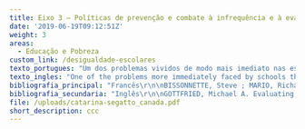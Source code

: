 ```yaml
---
title: Eixo 3 – Políticas de prevenção e combate à infrequência e à evasão escolar
date: '2019-06-19T09:12:51Z'
weight: 3
areas:
  - Educação e Pobreza
custom_link: /desigualdade-escolares
texto_portugues: "Um dos problemas vividos de modo mais imediato nas escolas que atendem públicos socialmente desfavorecidos é o do absenteísmo discente, que constitui, frequentemente, a primeira etapa do abandono dos estudos; realidade essa que é verificada tanto nos países desenvolvidos quanto naqueles ainda em desenvolvimento. O levantamento bibliográfico sobre escolarização e pobreza conduziu a trabalhos – nacionais e estrangeiros – que discutem políticas e programas de enfrentamento a esse grave problema, os quais foram reunidos neste Eixo 3.\r\n\nNo caso dos estudos publicados no Brasil, trata-se de cinco artigos que se concentram, todos, na investigação do impacto do Programa Bolsa Família (PBF) no combate à infrequência escolar. O PBF é uma política de distribuição de renda criada no ano de 2003, em âmbito federal, a qual tem, como uma das condicionalidades impostas às famílias assistidas, a obrigatoriedade de garantir a assiduidade escolar dos filhos. Os artigos aqui reunidos apontam que, mesmo apresentando resultados positivos no que tange à frequência escolar, tal política tem efeitos educacionais limitados, na medida em que deixa intocada a questão da qualidade do ensino oferecido nas escolas frequentadas por seu público-alvo. Embora essa última constatação seja relativamente consensual nos referidos trabalhos, apenas um deles aborda mais diretamente fatores associados à qualidade, tais como formação de professores e infraestrutura dos estabelecimentos de ensino – evidenciando, justamente, que as crianças cujas famílias são beneficiadas pelo PBF tendem a frequentar as escolas com piores indicadores no que tange a esses fatores.\r\n\nJá no que concerne à literatura estrangeira, foram identificados quatro textos que recenseiam uma gama muito ampla de políticas e programas de prevenção e combate ao fenômeno do abandono escolar, desenvolvidos na Europa e na América do Norte, os quais aliam tanto auxílios diversos direcionados às famílias e, portanto, exteriores ao universo escolar (na esfera financeira, da saúde, da segurança e outros), quanto dispositivos propriamente escolares e pedagógicos de natureza bastante diversificada, tais como programas de tutoria, atividades educativas suplementares, reforço escolar, atividades paraescolares, parcerias com a família e com a comunidade etc. Um dos textos desse último conjunto focaliza as intervenções pedagógicas em sala de aula, examinando sua maior ou menor eficácia no que concerne à prevenção do abandono escolar por parte dos chamados “alunos de risco”.\r\n\nEssa visão panorâmica dos textos reunidos neste Eixo 3 exige que se façam algumas observações relativas ao número reduzido de trabalhos. Pode haver, nos diferentes países, programas e projetos que não foram alvo de estudos científicos, bem como pode haver estudos que não tenham sido captados por meio dos procedimentos adotados neste levantamento. Além disso, o levantamento identificou programas e projetos que têm a infrequência e o abandono como uma das dimensões que buscam enfrentar, mas que são marcados, sobretudo, pela ênfase em outros aspectos (como as relações família-vizinhança-comunidade ou a mobilização de recursos humanos, por exemplo) e, por isso, estão incluídos em outros eixos deste site. No que concerne aos textos em língua portuguesa, esses mesmos fatores podem ser importantes para explicar não somente o pequeno número de trabalhos, mas também sua concentração na análise dos impactos do Programa Bolsa Família quando se sabe da existência, no país, de outros projetos de combate à infrequência e à evasão escolar, ainda que, provavelmente, em menor número e menos investigados do que nos países desenvolvidos."
texto_ingles: "One of the problems more immediately faced by schools that attend low-income students is absenteeism, which is a first step towards dropout; this reality is seen in developed and under-development. The bibliographic research on schooling and poverty led to works- national and international- that discuss policies and programs to confront this difficult problem. These works were assembled in Axis 3.\r\n\nIn the case of the studies published in Brazil, all five articles focus on the impact of Programa Bolsa Família (PBF) in tackling school absenteeism. The PBF is a policy of income distribution created in 2003 by the federal government which has as one of the obligatory requirements children’s school attendance. The articles assembled here point that, even though it has positive effects on attendance, such policy has limited educational effects, as it does not deal with the issue of education quality offered in the schools which attend such public. Even though this last finding is relatively consensual in the works, only one of them approaches more directly the factors associate to quality, such as teacher training and school infrastructure- showing that children whose families receive the PBF tend to attend schools with the worse indicators regarding these factors.\r\n\nOn the foreign literature, we found 4 texts that approach a wide array of policies and programs to prevent and combat school dropout, developed in Europe and North America, which provide different types of supports to families and, therefore, out-of-school context (financial aid, health, security, etc.), as well as diverse pedagogical and school strategies, such as tutoring programs, extra educational/curricular activities,  partnerships with families and communities, etc. One of the texts of this last set focus on pedagogical interventions in classrooms, examining their efficiency level regarding the prevention of dropout among “at risk” students.\r\n\nThe panoramic view of the texts assembled in this Axis 3 demands some observations on the reduced number of works. There can be, in different countries, programs and projects that were not subjected to academic studies, as there can also be works that were not captured by the procedures adopted in this research. Besides this, our research identified programs and projects that have absenteeism and dropout as one of the dimensions to combat, but which are mainly marked by the emphasis on other aspects (such as the relation family-neighborhood-community or human resources, for example) and thus, were included in another axis. Regarding the texts in Portuguese, these same factors can be important to explain not only the small number of works, but also their concentration in the impact analysis of PBF, as we know there are in the countries other projects to combat absenteeism and dropout even if, probably, in a smaller number and less researched than in developed countries."
bibliografia_principal: "Francês\r\n\nBISSONNETTE, Steve ; MARIO, Richard ; CLERMONT, Gauthier. Interventions pédagogiques efficaces et réussite scolaire des élèves provenant de milieux défavorisés. Revue française de pédagogie, v. 150, n. 1, p. 87-141, 2005.  \r\n\nhttp://ife.ens-lyon.fr/publications/edition-electronique/revue-francaise-de-pedagogie/INRP_RF150_7.pdf\r\n\n\r\n\n\r\n\nFIELD OF RESEARCH/TERRAIN DE RECHERCHE/LOCAL DA PESQUISA: \r\n\n\r\n\n\r\n\nBLAYA, Catherine et al. Accrochage scolaire et alliances éducatives : vers une intégration des approches scolaires et communautaires.  Éducation et francophonie, v. 39, n. 2, p. 227-249, 2011.\r\n\nhttps://www.erudit.org/fr/revues/ef/2011-v39-n2-ef05/1007736ar/\r\n\n\r\n\nAbstract/résumé/resumo: À partir d’une revue des facteurs de risque du décrochage scolaire et en vue d’illustrer le caractère multidimensionnel de la problématique, le présent texte montre l’importance des facteurs scolaires et en particulier la prégnance des effets de l’étiquetage et du climat scolaire sur le phénomène du décrochage. Si l’école peut générer de l’exclusion, elle peut aussi, dans certains cas, cultiver des facteurs de protection, par exemple par des relations de soutien, d’empathie et d’accompagnement individualisé, qui peuvent faciliter l’accrochage scolaire de jeunes à risque. Dans ce contexte, nous illustrons l’approche scolaire du traitement du décrochage en décrivant des structures qui permettent aux élèves en difficulté de sortir, pour des périodes plus ou moins courtes, d’un environnement scolaire avec lequel ils entretiennent des interactions problématiques pour les amener à se reconstruire dans des lieux qui offrent des possibilités de réinvestissement affectif et cognitif. À côté de cette approche scolaire, se développe depuis une quinzaine d’années une autre approche qualifiée de communautaire, car elle mobilise un ensemble très large d’acteurs de toutes les sphères de la société qui peuvent contribuer à l’accrochage scolaire et à l’insertion socioprofessionnelle des jeunes. Cette approche est illustrée à travers l’exemple de la recherche collaborative menée en Communauté française de Belgique et qui vise la mise en place d’un dispositif de concertation intersectorielle de lutte contre le décrochage scolaire. Enfin, dans la dernière partie de ce texte nous avançons quelques propositions pour une approche qualité dans la mise en place, l’analyse et la régulation de nouvelles alliances éducatives incorporant les approches scolaire et communautaire.\r\n\n\r\n\nBaseado numa revisão dos fatores de risco de abandono escolar e a fim de ilustrar o caráter multidimensional do problema, o presente texto mostra a importância dos fatores escolares e, em particular, a força dos efeitos de estigma e do clima escolar no fenômeno do abandono escolar. Se a escola pode gerar exclusão, ela também pode, em certos casos, cultivar fatores de proteção, por exemplo, por meio de relações de apoio, empatia e acompanhamento individualizado que podem facilitar a permanência escolar de jovens em risco. Nesse contexto, ilustramos a abordagem escolar do tratamento do abandono, descrevendo as estruturas que permitem aos alunos em dificuldades de sair, por períodos mais ou menos curtos, de um ambiente escolar no qual eles têm interações problemáticas para levá-los a se reconstruir em locais que oferecerão possibilidade de reinvestimento afetivo e cognitivo. Juntamente a essa abordagem escolar, desenvolve-se, há cerca de 15 anos, uma abordagem com a comunidade, visto que ela mobiliza uma série bem ampla de atores de todas as esferas da sociedade que podem contribuir com a permanência escolar e a inserção socioprofissional dos jovens. Essa abordagem é ilustrada com o exemplo de uma pesquisa colaborativa realizada na comunidade francesa da Bélgica, visando estabelecer um dispositivo conjunto intersetorial de luta contra o abandono escolar. Por fim, na última parte desse texto, fazemos algumas propostas para uma abordagem de qualidade na implementação, análise e regulação de novas alianças educativas incorporando as abordagens escolares e comunitárias.\r\n\n\r\n\nFIELD OF RESEARCH/TERRAIN DE RECHERCHE/LOCAL DA PESQUISA: BÉLGICA\r\n\n\r\n\n\r\n\nBRUNO, F.; SAUJAT, F.; FÉLIX, C. Les programmes de prévention et de lutte contre le décrochage scolaire et leurs conséquences sur le travail enseignant: revue de littérature. Revue française de pédagogie, v. 193, n. 4, p. 89-104, 2015.\r\n\nhttps://www.cairn.info/revue-francaise-de-pedagogie-2015-4-p-89.htm\r\n\n\r\n\nAbstract/résumé/resumo: La lutte contre le décrochage scolaire constitue un défi majeur des systèmes éducatifs des pays développés. Cet article présente un tour d’horizon de la littérature scientifique internationale concernant les programmes de prévention et de lutte contre le décrochage scolaire au sein des politiques éducatives des quinze dernières années, afin d’en extraire des caractéristiques. Puis l’impact de la mise en œuvre de ces politiques publiques sur le travail des enseignants est discuté à la lumière des études récentes. Il apparaît que les nouvelles formes de travail des enseignants découlant de la mise en œuvre des programmes de prévention et de lutte contre le décrochage scolaire suggèrent des pistes de recherches dans une perspective « orientée activité ». Mots-clés: scolarisation, politique en matière d’éducation, abandon scolaire, méthode d’évaluation, absentéisme.\r\n\n\r\n\nA luta contra o abandono escolar constitui o maior desafio dos sistemas educativos dos países desenvolvidos. Esse artigo apresenta uma visão geral da literatura científica internacional sobre os programas de prevenção e luta contra o abandono escolar no sio das políticas educativas dos últimos quinze anos, a fim de perceber suas características. Em seguida, o impacto da implementação das políticas públicas no trabalho dos professores é discutido face aos estudos recentes. Aparentemente, as novas formas de trabalho docente decorrentes da implementação de programas de prevenção e luta contra o abandono escolar sugerem pistas de pesquisa dentro de uma perspectiva de “atividade orientada”. Palavras chave: escolarização, políticas educacionais, abandono escolar, método de avaliação, absenteísmo.\r\n\n\r\n\nFIELD OF RESEARCH /TERRAIN DE RECHERCHE/LOCAL DA PESQUISA:\r\n\n\r\n\n\r\n\nPARSONS, Carl. Enseigner, gérer, survivre dans les zones socialement défavorisées en Angleterre. Recherche & Formation, v. 44, n. 1, p. 11-27, 2003.\r\n\nhttps://www.persee.fr/doc/refor_0988-1824_2003_num_44_1_1866\r\n\n\r\n\nAbstract/résumé/resumo: Depuis 1997, le Royaume-Uni a pris un certain nombre de mesures visant à satisfaire les besoins éducatifs dans les zones défavorisées. Cette approche peut être perçue comme un facteur d’intégration sociale dans le cadre d’un discours politique de la ‘ troisième voie’ qui fixe des objectifs et qui délègue. Les interventions et les projets doivent être envisagés dans un contexte macro-sociétal de pauvreté, d’exclusion scolaire et d’inégalité dans tous les domaines ; ainsi, peut-être les projets éducatifs ne suffisent-ils pas. Les projets de grande envergure limités dans le temps et financés par le gouvernement central sont très en vogue et entraînent des résultats positifs. Les écoles de quartier se développent et fournissent une gamme complète de services aux enfants et aux jeunes, et différentes stratégies sont proposées aux écoles afin qu’elles puissent gérer les comportements difficiles et l’échec scolaire. Le pouvoir du rôle de l’école pour résoudre les problèmes liés à la pauvreté est encore en question et on attend des résultats de recherche pour savoir dans quelle mesure les écoles peuvent compenser les handicaps sociaux et économiques des enfants.\r\n\n\r\n\nDesde 1997, o Reino Unido tomou uma série de medidas visando satisfazer às necessidades educativas em áreas desfavorecidas. Essa abordagem pode ser percebida como um fator de integração social em um quadro de discurso político da “terceira via”, que fixa seus objetivos e os delega. As intervenções e projetos devem ser vistos em um contexto macrossocial de pobreza, exclusão escolar e desigualdade em todas as áreas; dessa forma, talvez os projetos educativos não sejam suficientes. Os projetos de grande envergadura, limitados no tempo e financiados pelo governo central, são muito populares e mostram resultados positivos. As escolas de bairro se desenvolvem e oferecem uma gama completa de serviços às crianças e aos jovens. Diferentes estratégias são propostas às escolas para que possam lidar com comportamentos difíceis e com o fracasso escolar. O poder do papel da escola para resolver problemas ligados à pobreza ainda é questionado e esperamos resultados de pesquisas para saber até que ponto as escolas podem compensar as desvantagens sociais e econômicas das crianças.\r\n\n\r\n\nFIELD OF RESEARCH/TERRAIN DE RECHERCHE/LOCAL DA PESQUISA: INGLATERRA\r\n\n\r\n\n\r\n\nPortuguês\r\n\nABREU, Domingos; AQUINO, Jakson Alves de. Contexto familiar e cumprimento da condicionalidade de frequência escolar no Programa Bolsa Família no Ceará. Educ. Rev., Curitiba, n. spe. 2, p. 55-69, set., 2017.\r\n\nhttp://www.scielo.br/pdf/er/nspe.2/0104-4060-er-02-00055.pdf\r\n\n\r\n\nAbstract/résumé/resumo: O objetivo desta pesquisa é identificar quais características das famílias dos beneficiários do Programa Bolsa Família (PBF) exercem influência significativa sobre a probabilidade de a condicionalidade de frequência escolar ser cumprida ou não. Um banco de dados apropriado para análise quantitativa foi preparado a partir dos dados de 341 entrevistas semiestruturadas realizadas no estado do Ceará em 2016. Nossos resultados indicam que o cumprimento ou não da condicionalidade depende, principalmente, do engajamento das mães dos beneficiários nas atividades escolares dos filhos; o que, por sua vez, depende da escolaridade das mães e de seu interesse pelos estudos dos filhos. Palavras-chave: Programa Bolsa Família, engajamento materno, condicionalidade, frequência escolar.\r\n\n\r\n\nFIELD OF RESEARCH/TERRAIN DE RECHERCHE/LOCAL DA PESQUISA: CEARÁ\r\n\nDE LIMA MONTEIRO, Maria Therezinha. O impacto social do Programa Bolsa Escola no Distrito Federal. Revista Estudos em Avaliação Educacional. Fundação Carlos Chagas, n. 22, p. 37-91, 2000.\r\n\nhttp://publicacoes.fcc.org.br/ojs/index.php/eae/article/view/2216\r\n\n\r\n\nAbstract/résumé/resumo: O artigo retrata a pesquisa que se baseou em 120 famílias com dependentes de 7 a 14 anos, nível econômico baixo, participantes do Programa Bolsa Escola no Distrito Federal, que foram aleatoriamente selecionadas nas regiões mais carentes, e em 90 famílias desligadas do mesmo programa. O estudo demonstrou que a associação de renda mínima e frequência escolar da criança está apresentando problemas que necessitam de melhor análise, na opinião da pesquisadora. Palavras-chave: Programa Bolsa Escola, Distrito Federal, pobreza, desigualdades sociais, relações escola-família, políticas sociais, educação, escolas públicas, renda familiar, rendimento escolar.\r\n\n\r\n\nFIELD OF RESEARCH/TERRAIN DE RECHERCHE/LOCAL DA PESQUISA: DISTRITO FEDERAL\r\n\n\r\n\n\r\n\nPIRES, André. Afinal, para que servem as condicionalidades em educação do Programa Bolsa Família?. Ensaio: Aval. Pol. Públ. Educ., Rio de Janeiro, v. 21, n. 80, p. 513-531,  set., 2013.\r\n\nhttp://www.scielo.br/pdf/ensaio/v21n80/a07v21n80 \r\n\n\r\n\nAbstract/résumé/resumo: Este artigo objetiva a reflexão sobre estratégias de enfrentamento da pobreza a partir da exigência de frequência escolar mínima presente no desenho do programa de transferência de renda condicionada do governo federal Bolsa Família. Num primeiro momento, são apresentadas algumas considerações, fundamentadas em trabalhos científicos, que problematizam a efetividade das condicionalidades em educação presentes no Programa Bolsa Família (PBF). Na sequência, apresento resultados de pesquisa desenvolvida entre 2008 e 2010 que entrevistou 22 pessoas participantes do PBF e cujo objetivo foi compreender a visão dos próprios beneficiários em relação a esta política de transferência de renda. Os resultados dessa investigação levaram-me a considerar que as condicionalidades do PBF podem ser vistas como instauradoras de uma relação de troca e reciprocidade entre os beneficiários dessa política e o Estado. Pensado nesses termos, proponho neste artigo que as discussões sobre as condicionalidades em educação do PBF devem ser pensadas numa perspectiva ampliada, não se restringindo somente aos seus efeitos práticos em termos de frequência escolar ou ganhos de escolaridade, mas também aos seus efeitos simbólicos, notadamente, o fortalecimento dos sentimentos de pertencimento e reconhecimento sociais por parte das entrevistadas gerados pelo cumprimento das condicionalidades em educação. Keywords: educação, políticas públicas, programas de transferência de renda condicionada, Campinas (SP).\r\n\n\r\n\nFIELD OF RESEARCH/TERRAIN DE RECHERCHE/LOCAL DA PESQUISA: CAMPINAS (SP)\r\n\n\r\n\n\r\n\nPIRES, A. Efeitos da Condicionalidade em Educação do Programa Bolsa Família em Campinas (SP). Estudos em Avaliação Educacional, São Paulo, v. 24, n. 55, p. 170-196, abr./ago., 2013b.\r\n\nhttp://www.fcc.org.br/pesquisa/publicacoes/eae/arquivos/1817/1817.pdf\r\n\n\r\n\nAbstract/résumé/resumo: O Programa Bolsa Família objetiva a transferência de renda condicionada do governo federal que vincula o recebimento do benefício à frequência escolar mínima de crianças e jovens (6-17 anos). O artigo analisa os efeitos dessa condicionalidade nos indicadores escolares em população de beneficiários residentes em Campinas (SP), tomando por base informações do Censo 2010 e comparando indicadores educacionais do grupo de beneficiários do programa e de um grupo de controle. Os resultados mostram que a condicionalidade relacionada à educação é positiva no incremento da frequência escolar dos beneficiários e em termos da adequação idade/curso. Verifica-se, ao término do período de frequência escolar exigido pelo programa, queda abrupta nos números relativos à frequência e adequação idade/curso entre os beneficiários. Ao final, são apresentados desafios suscitados pelos dados relativos a um dos objetivos do programa: combater a transmissão intergeracional da pobreza com a frequência escolar. Palavras-chave: políticas públicas, Programa Bolsa Família, frequência escolar.\r\n\n\r\n\nFIELD OF RESEARCH/TERRAIN DE RECHERCHE/LOCAL DA PESQUISA: CAMPINAS (SP)\r\n\n\r\n\n\r\n\nSILVEIRA, Adriana Dragone, SCHNEIDER, Gabriela. Política educacional, pobreza e educação: retrato do atendimento aos estudantes beneficiários do Programa Bolsa Família no Paraná. Educ. Rev., Curitiba ,  n. spe. 2, p. 113-130, set., 2017.\r\n\nhttp://www.scielo.br/scielo.php?pid=S0104-40602017000600113&script=sci_abstract\r\n\n\r\n\nAbstract/résumé/resumo: Este artigo apresenta uma leitura inicial sobre como estão distribuídos os estudantes beneficiários do Programa Bolsa Família no estado do Paraná a partir dos dados do Banco do Sistema Presença de 2014, cotejados com o Censo Escolar do mesmo ano. Para a construção de um mapeamento sobre as condições de oferta escolar, consideraram-se as condições que têm sido asseguradas aos estudantes, tomando-se, em especial, informações quanto às condições de trabalho docente (contrato de trabalho e formação docente) e às condições de infraestrutura da escola (biblioteca, internet, banda larga, laboratório de informática e quadra de esporte). O objetivo é problematizar as condições de equidade na produção da política educacional, partindo-se do pressuposto de que o enfrentamento das desigualdades educacionais no Brasil implica reconhecimento de que a população pobre está na escola pública e de que o trabalho escolar tem implicações objetivas para a construção de uma experiência inclusiva e de qualidade para o percurso escolar dessa população. Palavras-chave: Programa Bolsa Família, direito à educação, condições de qualidade, política educacional.\r\n\n\r\n\nFIELD OF RESEARCH/TERRAIN DE RECHERCHE/LOCAL DA PESQUISA: PARANÁ"
bibliografia_secundaria: "Inglês\r\n\nGOTTFRIED, Michael A. Evaluating the Relationship Between Student Attendance and Achievement in Urban Elementary and Middle Schools: An Instrumental Variables Approach. American Educational Research Journal, v. 47, n. 2, p. 434-465, June, 2010.\r\n\nhttps://journals.sagepub.com/doi/abs/10.3102/0002831209350494?journalCode=aera\r\n\n\r\n\nResearchers, policymakers, practitioners, and parents have assumed a positive relationship between school attendance and academic success. And yet, among the vast body of empirical research examining how input factors relate to academic outcomes, few investigations have honed in on the precision of the relationship between individual attendance and student achievement. The purpose of this article is to provide insight into this relationship. Specifically, this study has evaluated the hypothesis that the number of days a student was present in school positively affected learning outcomes. To assess this, a unique empirical approach was taken in order to evaluate a comprehensive dataset of elementary and middle school students in the Philadelphia School District. Employing a fixed effects framework and instrumental variables strategy, this study provides evidence from a quasi-experimental design geared at estimating the causal impact of attendance on multiple measures of achievement, including GPA and standardized reading and math test performance. The results consistently indicate positive and statistically significant relationships between student attendance and academic achievement for both elementary and middle school students. Keywords: achievement, attendance, urban education.\r\n\n\r\n\nGUMUS, Sedat; CHUDGAR, Amita. Factors Affecting School Participation in Turkey: An Analysis of Regional Differences. Compare: A Journal of Comparative and International Education, v. 46, n. 6, p. 929-951, 2016.\r\n\nhttps://www.tandfonline.com/doi/full/10.1080/03057925.2015.1095073\r\n\n\r\n\nThere are thousands of children who remain out of school at both primary and secondary levels in Turkey. The current disparities in access to education in Turkey are mostly driven by systematic regional differences and high gender inequalities. Although several existing studies have paid close attention to gender-based inequities in school access, none of the existing studies have attempted to systematically understand regional differences in schooling. This study therefore intends to address this gap in the literature. Results of the study indicated several key factors, such as gender, household poverty and gender role attitudes, that contributes to the regional inequalities in access to education in Turkey. Based on these findings, suggestions for policy makers and future research were made.\r\n\n\r\n\nKERBOW, David; AZCOITIA, Carlos; BUELL, Barbara. Student Mobility and Local School Improvement in Chicago. The Journal of Negro Education, v. 72, n. 1, p. 158-164, Winter, 2003.\r\n\nhttps://www.jstor.org/stable/3211299?seq=1/analyze\r\n\n\r\n\nIn the typical Chicago elementary school, only 50% of its students remain enrolled in the school over a three-year period. Residential changes account for the majority of these moves, but over two fifths are school-related. Many students move within a small network of schools connected by geography, racial/ethnic composition, and poverty. Chicago's Staying Put project aims to increase awareness of the impact of mobility through parent brochures explaining rights and responsibilities, as well as support materials for teachers and administrators. A Comprehensive Community Schools initiative, with broader aims, opens school buildings beyond the school day and extends resources to families ranging from medical care to other social services.\r\n\n\r\n\n\r\n\nFrancês\r\n\nGIGNOUX, Jérémie. Évaluations ex ante et ex post d'un programme d'allocations scolaires conditionnées au Mexique. Economie & prévision, v. 174, n. 3, p. 59-85, 2006.\r\n\nhttps://www.cairn.info/revue-economie-et-prevision-2006-3-page-59.htm?contenu=resume\r\n\n\r\n\nCet article examine la qualité des évaluations ex-ante des effets des programmes d'allocations scolaires sur les activités des enfants dans les pays en développement. Nous utilisons les données d'une expérience sociale d'évaluation du programme mexicain Progresa. Nous comparons les prévisions données par un modèle ex-ante de forme réduite des effets de transferts de revenus sur la scolarisation et le travail des enfants aux impacts estimés ex-post par l'expérience sociale. L'estimation ex-ante des effets du revenu parental repose sur son instrumentation par les biens durables et les caractéristiques des logements des bénéficiaires. Nos résultats montrent que les prévisions ex-ante des impacts du programme sont proches des impacts estimés ex-post. Nous discutons les biais de ces deux méthodes d'évaluation.\r\n\n\r\n\n\r\n\nPortuguês\r\n\nVALDEMAR GARCIA, Adir; CRISTINA YANNOULAS, Silvia. Educação, pobreza e desigualdade social. Em Aberto, v. 30, n. 99, 2017.\r\n\nhttp://emaberto.inep.gov.br/index.php/emaberto/article/view/3262\r\n\n\r\n\nApresenta reflexões sobre a universalidade e a obrigatoriedade escolar na educação básica considerando as tensões, os conflitos e as contradições educacionais na ordem do capital. Reflete também sobre as possíveis alterações quanto à permanência das crianças na escola e à sua condição de pobreza decorrentes da condicionalidade estabelecida pelo Programa Bolsa Família (PBF), visto que a obrigatoriedade escolar já era uma questão constitucional anteriormente estabelecida. Conclui que a educação na ordem do capital não pode ser responsabilizada pela erradicação da pobreza, dado que essa é um problema estrutural; no entanto, é fundamental continuar lutando pela garantia de acesso, condições de permanência e qualidade. Conclui também que a condicionalidade imposta pelo PBF modificou, em certa medida, a condição educacional de alunos (as) pobres, mas se constitui em um instrumento que fere a própria condição de sujeito de direito daqueles que se submetem a essa imposição. Palavras-chave: condicionalidade, obrigatoriedade escolar, pobreza, política educacional, universalidade da educação básica."
file: /uploads/catarina-segatto_canada.pdf
short_description: ccc
---
```


